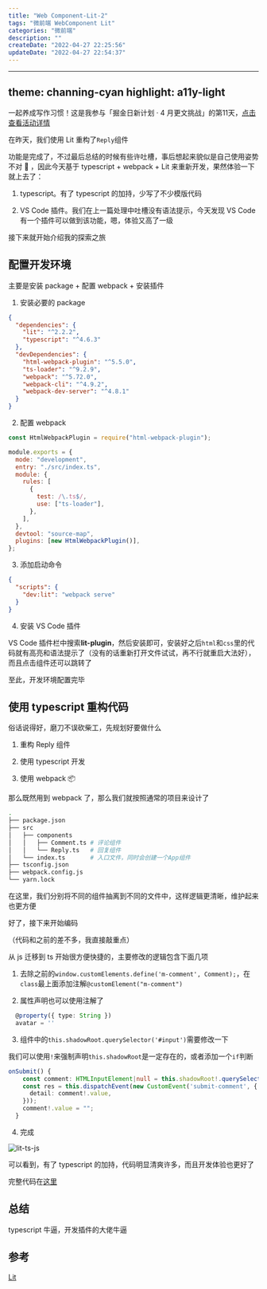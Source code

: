 ```yaml
---
title: "Web Component-Lit-2"
tags: "微前端 WebComponent Lit"
categories: "微前端"
description: ""
createDate: "2022-04-27 22:25:56"
updateDate: "2022-04-27 22:54:37"
---
```


---
theme: channing-cyan
highlight: a11y-light
---

一起养成写作习惯！这是我参与「掘金日新计划 · 4 月更文挑战」的第11天，[点击查看活动详情](https://juejin.cn/post/7080800226365145118)

在昨天，我们使用 Lit 重构了`Reply`组件

功能是完成了，不过最后总结的时候有些许吐槽，事后想起来貌似是自己使用姿势不对 🤔 ，因此今天基于 typescript + webpack + Lit 来重新开发，果然体验一下就上去了：

1. typescript。有了 typescript 的加持，少写了不少模版代码

2. VS Code 插件。我们在上一篇处理中吐槽没有语法提示，今天发现 VS Code 有一个插件可以做到该功能，嗯，体验又高了一级

接下来就开始介绍我的探索之旅

## 配置开发环境

主要是安装 package + 配置 webpack + 安装插件

1. 安装必要的 package

```json
{
  "dependencies": {
    "lit": "^2.2.2",
    "typescript": "^4.6.3"
  },
  "devDependencies": {
    "html-webpack-plugin": "^5.5.0",
    "ts-loader": "^9.2.9",
    "webpack": "^5.72.0",
    "webpack-cli": "^4.9.2",
    "webpack-dev-server": "^4.8.1"
  }
}
```

2. 配置 webpack

```js
const HtmlWebpackPlugin = require("html-webpack-plugin");

module.exports = {
  mode: "development",
  entry: "./src/index.ts",
  module: {
    rules: [
      {
        test: /\.ts$/,
        use: ["ts-loader"],
      },
    ],
  },
  devtool: "source-map",
  plugins: [new HtmlWebpackPlugin()],
};
```

3. 添加启动命令

```json
{
  "scripts": {
    "dev:lit": "webpack serve"
  }
}
```

4. 安装 VS Code 插件

VS Code 插件栏中搜索**lit-plugin**，然后安装即可，安装好之后`html`和`css`里的代码就有高亮和语法提示了（没有的话重新打开文件试试，再不行就重启大法好），而且点击组件还可以跳转了

至此，开发环境配置完毕

## 使用 typescript 重构代码

俗话说得好，磨刀不误砍柴工，先规划好要做什么

1. 重构 Reply 组件

2. 使用 typescript 开发

3. 使用 webpack 📦

那么既然用到 webpack 了，那么我们就按照通常的项目来设计了

```sh
.
├── package.json
├── src
│   ├── components
│   │   ├── Comment.ts # 评论组件
│   │   └── Reply.ts   # 回复组件
│   └── index.ts       # 入口文件，同时会创建一个App组件
├── tsconfig.json
├── webpack.config.js
└── yarn.lock
```

在这里，我们分别将不同的组件抽离到不同的文件中，这样逻辑更清晰，维护起来也更方便

好了，接下来开始编码

（代码和之前的差不多，我直接敲重点）

从 js 迁移到 ts 开始很方便快捷的，主要修改的逻辑包含下面几项

1. 去除之前的`window.customElements.define('m-comment', Comment);`，在`class`最上面添加注解`@customElement("m-comment")`

2. 属性声明也可以使用注解了

```ts
  @property({ type: String })
  avatar = ''
```

3. 组件中的`this.shadowRoot.querySelector('#input')`需要修改一下

我们可以使用`!`来强制声明`this.shadowRoot`是一定存在的，或者添加一个`if`判断

```ts
onSubmit() {
    const comment: HTMLInputElement|null = this.shadowRoot!.querySelector('#input');
    const res = this.dispatchEvent(new CustomEvent('submit-comment', {
      detail: comment!.value,
    }));
    comment!.value = "";
  }
```

4. 完成

![lit-ts-js](https://p3-juejin.byteimg.com/tos-cn-i-k3u1fbpfcp/611ad4cbcda94373a63fb5b2b22bd715~tplv-k3u1fbpfcp-zoom-1.image)

可以看到，有了 typescript 的加持，代码明显清爽许多，而且开发体验也更好了

完整代码在[这里](https://github.com/mrrs878/web-components)

## 总结

typescript 牛逼，开发插件的大佬牛逼

## 参考

[Lit](https://lit.dev/docs/)
